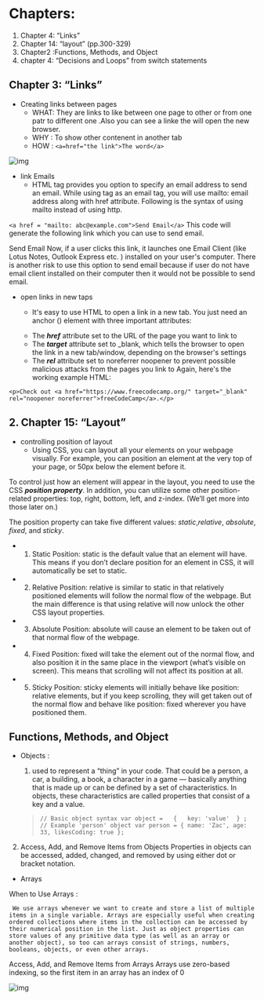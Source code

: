 # Chapters:

1. Chapter 4: “Links” 
2. Chapter 14: “layout” (pp.300-329)
3. Chapter2 :Functions, Methods, and Object
4. chapter 4: “Decisions and Loops” from switch statements 


## Chapter 3: “Links”
* Creating links between pages
    * WHAT:  They are links to like between one page to other or from one patr to different one .Also you can see a linke the will open the new browser.
    * WHY : To show other contenent in another tab
    * HOW : `<a=href="the link">The word</a>`
     



![img](https://data-flair.training/blogs/wp-content/uploads/sites/2/2020/06/Links-in-HTML.jpg)


* link Emails
   * HTML <a> tag provides you option to specify an email address to send an email. While using <a> tag as an email tag, you will use mailto: email address along with href attribute. Following is the syntax of using mailto instead of using http.

`<a href = "mailto: abc@example.com">Send Email</a>`
This code will generate the following link which you can use to send email.

Send Email 
Now, if a user clicks this link, it launches one Email Client (like Lotus Notes, Outlook Express etc. ) installed on your user's computer. There is another risk to use this option to send email because if user do not have email client installed on their computer then it would not be possible to send email.



* open links in new taps
    * It's easy to use HTML to open a link in a new tab. You just need an anchor (<a>) element with three important attributes:

  - The ***href***  attribute set to the URL of the page you want to link to
  - The ***target*** attribute set to _blank, which tells the browser to open the link in a new tab/window, depending on the browser's settings
   - The ***rel*** attribute set to noreferrer noopener to prevent possible malicious attacks from the pages you link to
Again, here's the working example HTML:

 `<p>Check out <a href="https://www.freecodecamp.org/" target="_blank" rel="noopener noreferrer">freeCodeCamp</a>.</p>`

## 2. Chapter 15: “Layout” 
* controlling position of layout
    * Using CSS, you can layout all your elements on your webpage visually. For example, you can position an element at the very top of your page, or 50px below the element before it.

To control just how an element will appear in the layout, you need to use the CSS ***position property***. In addition, you can utilize some other position-related properties: top, right, bottom, left, and z-index. (We’ll get more into those later on.)

The position property can take five different values: *static*,*relative*, *absolute*, *fixed*, and *sticky*.
   *  1. Static
Position: static is the default value that an element will have. This means if you don’t declare position for an element in CSS, it will automatically be set to static. 


  * 2. Relative
Position: relative is similar to static in that relatively positioned elements will follow the normal flow of the webpage. But the main difference is that using relative will now unlock the other CSS layout properties.

  * 3. Absolute
Position: absolute will cause an element to be taken out of that normal flow of the webpage.
  * 4. Fixed
Position: fixed will take the element out of the normal flow, and also position it in the same place in the viewport (what’s visible on screen). This means that scrolling will not affect its position at all.

  * 5. Sticky
Position: sticky elements will initially behave like position: relative elements, but if you keep scrolling, they will get taken out of the normal flow and behave like position: fixed wherever you have positioned them.



## Functions, Methods, and Object

*  Objects : 
    
    1. used to represent a “thing” in your code. That could be a person, a car, a building, a book, a character in a game — basically anything that is made up or can be defined by a set of characteristics. In objects, these characteristics are called properties that consist of a key and a value.
   >` // Basic object syntax
    var object =  
     {  
    key: 'value' 
    } ;
    // Example 'person' object
    var person = {
    name: 'Zac',
    age: 33,
    likesCoding: true
    };  `



  2. Access, Add, and Remove Items from Objects
     Properties in objects can be accessed, added, changed, and removed by using either dot or bracket notation.  


* Arrays  

When to Use Arrays : 

     We use arrays whenever we want to create and store a list of multiple items in a single variable. Arrays are especially useful when creating ordered collections where items in the collection can be accessed by their numerical position in the list. Just as object properties can store values of any primitive data type (as well as an array or another object), so too can arrays consist of strings, numbers, booleans, objects, or even other arrays.  

Access, Add, and Remove Items from Arrays
Arrays use zero-based indexing, so the first item in an array has an index of 0


![img](https://csharpcorner-mindcrackerinc.netdna-ssl.com/article/array-destructuring-in-javascript/Images/Array%20Destructuring%20In%20JavaScript.png)
